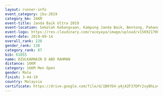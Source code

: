 ```yaml
---
layout: runner-info 
event_category: jbu-2019 
category_km: 16KM 
event-title: Janda Baik Ultra 2019  
event-location: Sekolah Kebangsaan, Kampung Janda Baik, Bentong, Pahang, Malaysia 
event-logo: https://res.cloudinary.com/raceyaya/image/upload/v1569217009/logo/janda-baik_vch1pc.jpg 
event-date: 2019-09-14 
overall_rank: 220
gender_rank: 138
category_rank: 87
bib: 61055
name: DZULKARNAIN D ABD RAHMAN
distance: 16KM
category: 16KM Men Open
gender: Male
finish: 3-44-19
country: Malaysia
certificate: https://drive.google.com/file/d/1B6YD4-yAjAZF37DPr2xyBhLuvkJO_8LG/view?usp=sharing
---
```

